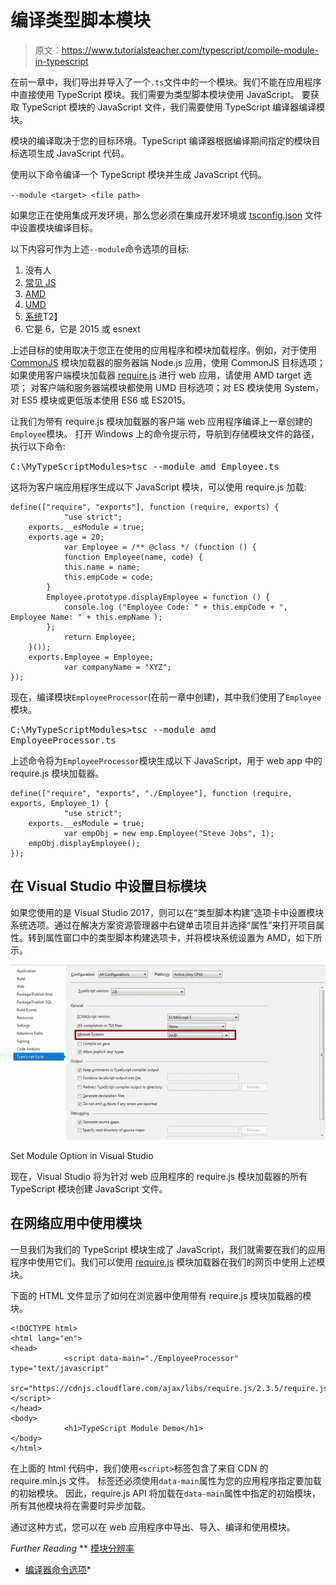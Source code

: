 # 编译类型脚本模块

> 原文：<https://www.tutorialsteacher.com/typescript/compile-module-in-typescript>

在前一章中，我们导出并导入了一个`.ts`文件中的一个模块。我们不能在应用程序中直接使用 TypeScript 模块。我们需要为类型脚本模块使用 JavaScript。 要获取 TypeScript 模块的 JavaScript 文件，我们需要使用 TypeScript 编译器编译模块。

模块的编译取决于您的目标环境。TypeScript 编译器根据编译期间指定的模块目标选项生成 JavaScript 代码。

使用以下命令编译一个 TypeScript 模块并生成 JavaScript 代码。

`--module <target> <file path>`

如果您正在使用集成开发环境，那么您必须在集成开发环境或 [tsconfig.json](/typescript/typescript-compiling-project-and-tsconfig) 文件中设置模块编译目标。

以下内容可作为上述`--module`命令选项的目标:

1.  没有人
2.  [常见 JS](http://www.commonjs.org)
3.  [AMD](https://github.com/amdjs/amdjs-api/wiki/AMD)
4.  [UMD](https://github.com/umdjs/umd)
5.  [系统](https://github.com/systemjs/systemjs)T2】
6.  它是 6，它是 2015 或 esnext

上述目标的使用取决于您正在使用的应用程序和模块加载程序。例如，对于使用 [CommonJS](http://www.commonjs.org) 模块加载器的服务器端 Node.js 应用，使用 CommonJS 目标选项； 如果使用客户端模块加载器 [require.js](https://requirejs.org/) 进行 web 应用，请使用 AMD target 选项； 对客户端和服务器端模块都使用 UMD 目标选项；对 ES 模块使用 System，对 ES5 模块或更低版本使用 ES6 或 ES2015。

让我们为带有 require.js 模块加载器的客户端 web 应用程序编译上一章创建的`Employee`模块。 打开 Windows 上的命令提示符，导航到存储模块文件的路径，执行以下命令:

<samp>C:\MyTypeScriptModules>tsc --module amd Employee.ts</samp>

这将为客户端应用程序生成以下 JavaScript 模块，可以使用 require.js 加载:

```
define(["require", "exports"], function (require, exports) {
            "use strict";
    exports.__esModule = true;
    exports.age = 20;
            var Employee = /** @class */ (function () {
            function Employee(name, code) {
            this.name = name;
            this.empCode = code;
        }
        Employee.prototype.displayEmployee = function () {
            console.log ("Employee Code: " + this.empCode + ", Employee Name: " + this.empName );
        };
            return Employee;
    }());
    exports.Employee = Employee;
            var companyName = "XYZ";
}); 
```

现在，编译模块`EmployeeProcessor`(在前一章中创建)，其中我们使用了`Employee`模块。

<samp>C:\MyTypeScriptModules>tsc --module amd EmployeeProcessor.ts</samp>

上述命令将为`EmployeeProcessor`模块生成以下 JavaScript，用于 web app 中的 require.js 模块加载器。

```
define(["require", "exports", "./Employee"], function (require, exports, Employee_1) {
            "use strict";
    exports.__esModule = true;
            var empObj = new emp.Employee("Steve Jobs", 1);
    empObj.displayEmployee();
}); 
```

## 在 Visual Studio 中设置目标模块

如果您使用的是 Visual Studio 2017，则可以在“类型脚本构建”选项卡中设置模块系统选项。通过在解决方案资源管理器中右键单击项目并选择“属性”来打开项目属性。转到属性窗口中的类型脚本构建选项卡，并将模块系统设置为 AMD，如下所示。

[![](img/108def37e582865908a822b61e6fce5a.png)](../../Content/images/typescript/module-vs.png)

Set Module Option in Visual Studio



现在，Visual Studio 将为针对 web 应用程序的 require.js 模块加载器的所有 TypeScript 模块创建 JavaScript 文件。

## 在网络应用中使用模块

一旦我们为我们的 TypeScript 模块生成了 JavaScript，我们就需要在我们的应用程序中使用它们。我们可以使用 [require.js](http://requirejs.org/) 模块加载器在我们的网页中使用上述模块。

下面的 HTML 文件显示了如何在浏览器中使用带有 require.js 模块加载器的模块。

```
<!DOCTYPE html>
<html lang="en">
<head>
            <script data-main="./EmployeeProcessor" type="text/javascript" 
            src="https://cdnjs.cloudflare.com/ajax/libs/require.js/2.3.5/require.js"></script>
</head>
<body>
            <h1>TypeScript Module Demo</h1>
</body>
</html> 
```

在上面的 html 代码中，我们使用`<script>`标签包含了来自 CDN 的 require.min.js 文件。 标签还必须使用`data-main`属性为您的应用程序指定要加载的初始模块。 因此，require.js API 将加载在`data-main`属性中指定的初始模块，所有其他模块将在需要时异步加载。

通过这种方式，您可以在 web 应用程序中导出、导入、编译和使用模块。

*Further Reading* **   [模块分辨率](https://www.typescriptlang.org/docs/handbook/module-resolution.html)
*   [编译器命令选项](https://www.typescriptlang.org/docs/handbook/compiler-options.html)*